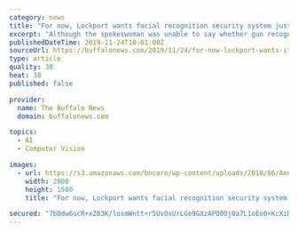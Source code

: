 ```yaml
---
category: news
title: "For now, Lockport wants facial recognition security system just for guns"
excerpt: "Although the spokeswoman was unable to say whether gun recognition would create a problem for the Education Department, it does for the New York Civil Liberties Union. \"We have grave concerns and there are still too many unanswered questions about object ..."
publishedDateTime: 2019-11-24T10:01:00Z
sourceUrl: https://buffalonews.com/2019/11/24/for-now-lockport-wants-its-facial-recognition-security-system-to-just-watch-for-guns/
type: article
quality: 38
heat: 38
published: false

provider:
  name: The Buffalo News
  domain: buffalonews.com

topics:
  - AI
  - Computer Vision

images:
  - url: https://s3.amazonaws.com/bncore/wp-content/uploads/2018/06/Anna-Merritt-Entrance-e1561665444738.jpg
    width: 2000
    height: 1500
    title: "For now, Lockport wants facial recognition security system just for guns"

secured: "7bDdw6ucR+xZ03K/losmWntt+r5UvOxUrLGe9GXzAPO0Oj0a7L1oEo0+KcXiDTAmjf+iZGj4qIpc7LkevnFkkEPDycWSRmqU2KG1wQzOUKkl1PkgB2CueGYewGxs1ScqQzA0Glaetyzok+omHsyoKFSdmfb6GNOTgbL7mPk1HqgumHbYy+dlb6XdDxopckQFrwVUkvgQl4gxifCjnfRvaYfw3JtLjb04tEGHw2KeAA7AzwgrO9OKDXRDw9M2mjXVlnk8piKwCRGDhxk4Jm5OKA==;4LjIerCbjVSM8UoiVp2p5w=="
---
```


